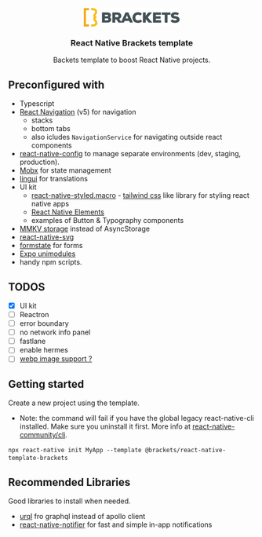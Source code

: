 <div align="center">
    <img align="center" alt="BRACKETS logo" src="./template/app/assets/img/logo.png"/>
</div>

<h3 align="center">React Native Brackets template</h3>

<p align="center">
 Backets template to boost React Native projects.
</p>

## Preconfigured with

- Typescript
- [React Navigation](https://reactnavigation.org/) (v5) for navigation
  - stacks
  - bottom tabs
  - also icludes `NavigationService` for navigating outside react components
- [react-native-config](https://github.com/luggit/react-native-config) to manage
separate environments (dev, staging, production).
- [Mobx](https://mobx.js.org/) for state management
- [lingui](https://github.com/lingui/js-lingui) for translations
- UI kit
  - [react-native-styled.macro](https://github.com/z0al/react-native-styled.macro) - [tailwind css](https://tailwindcss.com/) like library for styling react native apps
  - [React Native Elements](https://reactnativeelements.com/docs)
  - examples of Button & Typography components
- [MMKV storage](https://github.com/mrousavy/react-native-mmkv) instead of AsyncStorage
- [react-native-svg](https://github.com/react-native-svg/react-native-svg)
- [formstate](https://formstate.github.io/#/) for forms
- [Expo unimodules](https://docs.expo.io/)
- handy npm scripts.

## TODOS

- [x] UI kit
- [ ] Reactron
- [ ] error boundary  
- [ ] no network info panel
- [ ] fastlane
- [ ] enable hermes
- [ ] [webp image support ?](https://github.com/Aleksefo/react-native-webp-format#readme)

## Getting started

<p>Create a new project using the template.</p>

- Note: the command will fail if you have the global legacy react-native-cli installed. Make sure you uninstall it first. More info at [react-native-community/cli](https://github.com/react-native-community/cli#about).

```
npx react-native init MyApp --template @brackets/react-native-template-brackets
```

## Recommended Libraries

<p>Good libraries to install when needed.</p>

- [urql](https://formidable.com/open-source/urql/docs/) fro graphql instead of apollo client
- [react-native-notifier](https://github.com/seniv/react-native-notifier) for fast and simple in-app notifications

